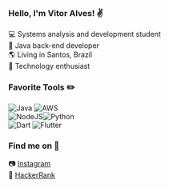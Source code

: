 ### Hello, I'm Vitor Alves! :v:

:computer: Systems analysis and development student<br>
:wrench: Java back-end developer<br>
:earth_americas: Living in Santos, Brazil<br>
:rocket: Technology enthusiast

### Favorite Tools :pencil2:
<img alt="Java" src="https://img.shields.io/badge/java-%23ED8B00.svg?&style=for-the-badge&logo=java&logoColor=white"/> <img alt="AWS" src="https://img.shields.io/badge/AWS%20-%23FF9900.svg?&style=for-the-badge&logo=amazon-aws&logoColor=white"/><br><img alt="NodeJS" src="https://img.shields.io/badge/node.js-%2343853D.svg?&style=for-the-badge&logo=node.js&logoColor=white"/><img alt="Python" src="https://img.shields.io/badge/python-%2314354C.svg?&style=for-the-badge&logo=python&logoColor=white"/><br><img alt="Dart" src="https://img.shields.io/badge/dart-%230175C2.svg?&style=for-the-badge&logo=dart&logoColor=white"/> <img alt="Flutter" src="https://img.shields.io/badge/Flutter%20-%2302569B.svg?&style=for-the-badge&logo=Flutter&logoColor=white"/>
  	 	 
### Find me on :magnet:

:camera: [Instagram](https://www.instagram.com/thealvestein)<br> 
:triangular_flag_on_post: [HackerRank](https://www.hackerrank.com/thealvestein?hr_r=1)<br>
